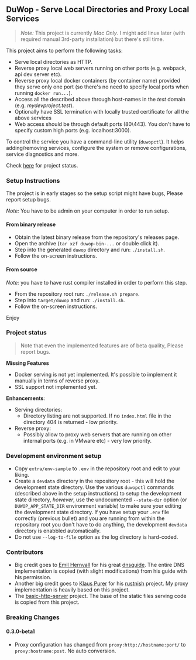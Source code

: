 ## DuWop - Serve Local Directories and Proxy Local Services

> *Note:* This project is currently *Mac Only*. I might add linux later (with
required manual 3rd-party installation) but there's still time.

This project aims to perform the following tasks:

* Serve local directories as HTTP.
* Reverse proxy local web servers running on other ports (e.g. webpack, api dev
  server etc).
* Reverse proxy local docker containers (by container name) provided they serve
  only one port (so there's no need to specify local ports when running `docker
  run...`).
* Access all the described above through host-names in the *test* domain (e.g.
  *mydevproject.test*).
* Optionally have SSL termination with locally trusted certificate for all the
  above services
* Web access should be through default ports (80\443). You don't have to specify
  custom high ports (e.g. localhost:3000).

To control the service you have a command-line utility (`duwopctl`). It helps
adding/removing services, configure the system or remove configurations, service
diagnostics and more.

Check [here](#Project-status) for project status.

### Setup Instructions

The project is in early stages so the setup script might have bugs, Please
report setup bugs.

*Note:* You have to be admin on your computer in order to run setup.

#### From binary release
* Obtain the latest binary release from the repository's releases page.
* Open the archive (`tar xzf duwop-bin-...` or double click it).
* Step into the generated `duwop` directory and run: `./install.sh`.
* Follow the on-screen instructions.

#### From source
*Note:* you have to have rust compiler installed in order to perform this step.

* From the repository root run: `./release.sh prepare`.
* Step into `target/duwop` and run: `./install.sh`.
* Follow the on-screen instructions.

Enjoy

### Project status

>Note that even the implemented features are of beta quality, Please report
>bugs.

**Missing Features**
* Docker serving is not yet implemented. It's possible to implement it
    manually in terms of reverse proxy.
* SSL support not implemented yet.

**Enhancements**:
* Serving directories:
  * Directory listing are not supported. If no `index.html` file in the
    directory 404 is returned - low priority.
* Reverse proxy:
  * Possibly allow to proxy web servers that are running on other internal ports
    (e.g. in VMware etc) - very low priority.

### Development environment setup

* Copy `extra/env-sample` to `.env` in the repository root and edit to your
  liking.
* Create a `devdata` directory in the repository root - this will hold the
  development state directory. Use the various `duwopctl` commands (described
  above in the setup instructions) to setup the development state directory,
  _however_, use the undocumented `--state-dir` option (or `DUWOP_APP_STATE_DIR`
  environment variable) to make sure your editing the development state
  directory. If you have setup your `.env` file correctly (previous bullet) and
  you are running from within the repository root you don't have to do anything,
  the development `devdata` directory is enabbled automatically.
* Do not use `--log-to-file` option as the log directory is hard-coded.

### Contributors

* Big credit goes to [Emil Hernvall][emil] for his great [dnsguide][]. The
  entire DNS implementation is copied (with slight modifications) from his guide
  with his permission.
* Another big credit goes to [Klaus Purer][klaus1] for his [rustnish][] project. My proxy implementation is heavily based on this project.
* The [basic-http-server][bhttp] project. The base of the static files serving
  code is copied from this project.

### Breaking Changes

#### 0.3.0-beta1

* Proxy configuration has changed from `proxy:http://hostname:port/` to
  `proxy:hostname:post`. No auto conversion.

[pd]: https://github.com/puma/puma-dev
[emil]: https://github.com/EmilHernvall
[dnsguide]: https://github.com/EmilHernvall/dnsguide
[klaus1]: https://klau.si
[bhttp]: https://github.com/brson/basic-http-server
[rustnish]: https://github.com/klausi/rustnish